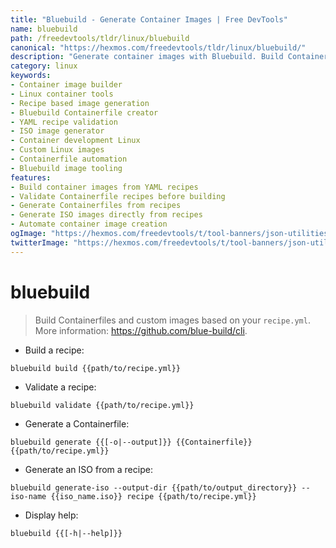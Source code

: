 ```yaml
---
title: "Bluebuild - Generate Container Images | Free DevTools"
name: bluebuild
path: /freedevtools/tldr/linux/bluebuild
canonical: "https://hexmos.com/freedevtools/tldr/linux/bluebuild/"
description: "Generate container images with Bluebuild. Build Containerfiles, validate recipes, and create custom ISOs from your recipe.yml. Free online tool, no registration required."
category: linux
keywords:
- Container image builder
- Linux container tools
- Recipe based image generation
- Bluebuild Containerfile creator
- YAML recipe validation
- ISO image generator
- Container development Linux
- Custom Linux images
- Containerfile automation
- Bluebuild image tooling
features:
- Build container images from YAML recipes
- Validate Containerfile recipes before building
- Generate Containerfiles from recipes
- Generate ISO images directly from recipes
- Automate container image creation
ogImage: "https://hexmos.com/freedevtools/t/tool-banners/json-utilities-banner.png"
twitterImage: "https://hexmos.com/freedevtools/t/tool-banners/json-utilities-banner.png"
---
```


# bluebuild

> Build Containerfiles and custom images based on your `recipe.yml`.
> More information: <https://github.com/blue-build/cli>.

- Build a recipe:

`bluebuild build {{path/to/recipe.yml}}`

- Validate a recipe:

`bluebuild validate {{path/to/recipe.yml}}`

- Generate a Containerfile:

`bluebuild generate {{[-o|--output]}} {{Containerfile}} {{path/to/recipe.yml}}`

- Generate an ISO from a recipe:

`bluebuild generate-iso --output-dir {{path/to/output_directory}} --iso-name {{iso_name.iso}} recipe {{path/to/recipe.yml}}`

- Display help:

`bluebuild {{[-h|--help]}}`
